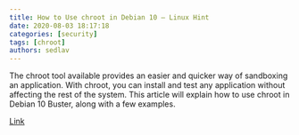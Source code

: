 ```yaml
---
title: How to Use chroot in Debian 10 – Linux Hint
date: 2020-08-03 18:17:18
categories: [security]
tags: [chroot]
authors: sedlav
---
```


The chroot tool available provides an easier and quicker way of sandboxing an application. With chroot, you can install and test any application without affecting the rest of the system. This article will explain how to use chroot in Debian 10 Buster, along with a few examples.

[Link](https://linuxhint.com/use_chroot_debian/)

